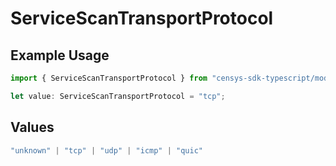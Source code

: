 # ServiceScanTransportProtocol

## Example Usage

```typescript
import { ServiceScanTransportProtocol } from "censys-sdk-typescript/models/components";

let value: ServiceScanTransportProtocol = "tcp";
```

## Values

```typescript
"unknown" | "tcp" | "udp" | "icmp" | "quic"
```